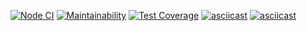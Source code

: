 [![Node CI](https://github.com/mishchenkoandrey/frontend-project-lvl2/workflows/Node%20CI/badge.svg)](https://github.com/mishchenkoandrey/frontend-project-lvl2/actions)
[![Maintainability](https://api.codeclimate.com/v1/badges/1345e84d6a8a763d1aa7/maintainability)](https://codeclimate.com/github/mishchenkoandrey/frontend-project-lvl2/maintainability)
[![Test Coverage](https://api.codeclimate.com/v1/badges/a99a88d28ad37a79dbf6/test_coverage)](https://codeclimate.com/github/mishchenkoandrey/frontend-project-lvl2/test_coverage)
[![asciicast](https://asciinema.org/a/Y7CuDyD47hlB89gq8CvGk8AgL.svg)](https://asciinema.org/a/Y7CuDyD47hlB89gq8CvGk8AgL)
[![asciicast](https://asciinema.org/a/8EJcti2LlJC4ZZ618PuMhJFhj.svg)](https://asciinema.org/a/8EJcti2LlJC4ZZ618PuMhJFhj)